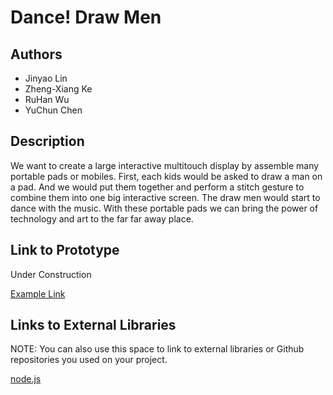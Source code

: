 # Dance! Draw Men


## Authors
- Jinyao Lin
- Zheng-Xiang Ke
- RuHan Wu
- YuChun Chen

## Description
We want to create a large interactive multitouch display by assemble many portable pads or mobiles. First, each kids would be asked to draw a man on a pad. And we would put them together and perform a stitch gesture to combine them into one big interactive screen. The draw men would start to dance with the music. With these portable pads we can bring the power of technology and art to the far far away place.

## Link to Prototype
Under Construction

[Example Link](http://www.google.com "Example Link")


## Links to External Libraries
 NOTE: You can also use this space to link to external libraries or Github repositories you used on your project.

[node.js](http://nodejs.org "node.js")

